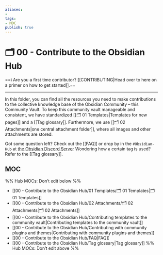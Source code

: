 ```yaml
---
aliases:
- 
tags:
- MOC
publish: true
---
```


# 🗂️ 00 - Contribute to the Obsidian Hub

==ℹ️ Are you a first time contributor? [[CONTRIBUTING|Head over to here on a primer on how to get started]].==

---

In this folder, you can find all the resources you need to make contributions to the collective knowledge base of the Obsidian Community – this Community Vault. To keep this community vault manageable and consistent, we have standardized [[🗂️ 01 Templates|Templates for new pages]] and a [[Tag glossary]]. Furthermore, we use [[🗂️ 02 Attachments|one central attachment folder]], where all images and other attachments are stored.

Got some question left? Check out the [[FAQ]] or drop by in the `#Obsidian-Hub` at [the Obsidian Discord Server](https://discord.gg/veuWUTm) Wondering how a certain tag is used? Refer to the [[Tag glossary]].

## MOC

%% Hub MOCs: Don’t edit below  %%
-  [[00 - Contribute to the Obsidian Hub/01 Templates/🗂️ 01 Templates|🗂️ 01 Templates]]
-  [[00 - Contribute to the Obsidian Hub/02 Attachments/🗂️ 02 Attachments|🗂️ 02 Attachments]]
-  [[00 - Contribute to the Obsidian Hub/Contributing templates to the community vault|Contributing templates to the community vault]]
-  [[00 - Contribute to the Obsidian Hub/Contributing with community plugins and themes|Contributing with community plugins and themes]]
-  [[00 - Contribute to the Obsidian Hub/FAQ|FAQ]]
-  [[00 - Contribute to the Obsidian Hub/Tag glossary|Tag glossary]]
%% Hub MOCs: Don’t edit above  %%





